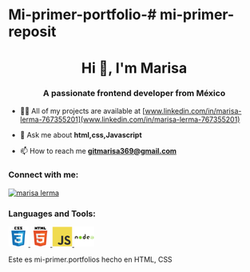 # Mi-primer-portfolio-# mi-primer-reposit<h1 align="center">Hi 👋, I'm Marisa</h1>
<h3 align="center">A passionate frontend developer from México </h3>

- 👨‍💻 All of my projects are available at [www.linkedin.com/in/marisa-lerma-767355201](www.linkedin.com/in/marisa-lerma-767355201)

- 💬 Ask me about **html,css,Javascript**

- 📫 How to reach me **gitmarisa369@gmail.com**

<h3 align="left">Connect with me:</h3>
<p align="left">
<a href="https://linkedin.com/in/marisa lerma" target="blank"><img align="center" src="https://raw.githubusercontent.com/rahuldkjain/github-profile-readme-generator/master/src/images/icons/Social/linked-in-alt.svg" alt="marisa lerma" height="30" width="40" /></a>
</p>

<h3 align="left">Languages and Tools:</h3>
<p align="left"> <a href="https://www.w3schools.com/css/" target="_blank" rel="noreferrer"> <img src="https://raw.githubusercontent.com/devicons/devicon/master/icons/css3/css3-original-wordmark.svg" alt="css3" width="40" height="40"/> </a> <a href="https://www.w3.org/html/" target="_blank" rel="noreferrer"> <img src="https://raw.githubusercontent.com/devicons/devicon/master/icons/html5/html5-original-wordmark.svg" alt="html5" width="40" height="40"/> </a> <a href="https://developer.mozilla.org/en-US/docs/Web/JavaScript" target="_blank" rel="noreferrer"> <img src="https://raw.githubusercontent.com/devicons/devicon/master/icons/javascript/javascript-original.svg" alt="javascript" width="40" height="40"/> </a> <a href="https://nodejs.org" target="_blank" rel="noreferrer"> <img src="https://raw.githubusercontent.com/devicons/devicon/master/icons/nodejs/nodejs-original-wordmark.svg" alt="nodejs" width="40" height="40"/> </a> </p>

Este es mi-primer.portfolios hecho en  HTML, CSS

